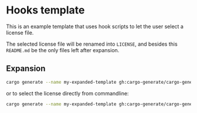 # Hooks template

This is an example template that uses hook scripts to let the user select a license file.

The selected license file will be renamed into `LICENSE`, and besides this `README.md` be the only files left after expansion.

## Expansion

```sh
cargo generate --name my-expanded-template gh:cargo-generate/cargo-generate example-templates/many-hooks-in-action
```

or to select the license directly from commandline:

```sh
cargo generate --name my-expanded-template gh:cargo-generate/cargo-generate example-templates/many-hooks-in-action -d license=mit
```

